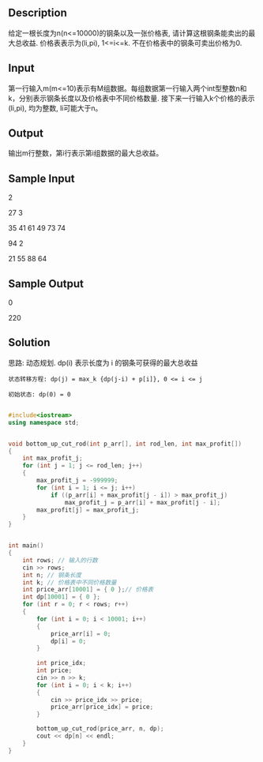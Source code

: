 ## Description
给定一根长度为n(n<=10000)的钢条以及一张价格表, 请计算这根钢条能卖出的最大总收益. 价格表表示为(li,pi), 1<=i<=k. 不在价格表中的钢条可卖出价格为0.

## Input
第一行输入m(m<=10)表示有M组数据。每组数据第一行输入两个int型整数n和k，分别表示钢条长度以及价格表中不同价格数量. 接下来一行输入k个价格的表示(li,pi), 均为整数, li可能大于n。

## Output
输出m行整数，第i行表示第i组数据的最大总收益。

## Sample Input
2

27 3

35 41 61 49 73 74

94 2

21 55 88 64 

## Sample Output
0

220

## Solution
思路: 动态规划. dp(i) 表示长度为 i 的钢条可获得的最大总收益
```
状态转移方程: dp(j) = max_k {dp(j-i) + p[i]}, 0 <= i <= j

初始状态: dp(0) = 0
```

```C++

#include<iostream>
using namespace std;


void bottom_up_cut_rod(int p_arr[], int rod_len, int max_profit[])
{
    int max_profit_j;
    for (int j = 1; j <= rod_len; j++)
    {
        max_profit_j = -999999;
        for (int i = 1; i <= j; i++)
            if ((p_arr[i] + max_profit[j - i]) > max_profit_j)
                max_profit_j = p_arr[i] + max_profit[j - i];
        max_profit[j] = max_profit_j;
    }
}


int main()
{
    int rows; // 输入的行数
    cin >> rows;
    int n; // 钢条长度
    int k; // 价格表中不同价格数量
    int price_arr[10001] = { 0 };// 价格表
    int dp[10001] = { 0 };
    for (int r = 0; r < rows; r++)
    {   
        for (int i = 0; i < 10001; i++)
        {
            price_arr[i] = 0;
            dp[i] = 0;
        }
            
        int price_idx;
        int price;
        cin >> n >> k;
        for (int i = 0; i < k; i++)
        {
            cin >> price_idx >> price;
            price_arr[price_idx] = price;
        }

        bottom_up_cut_rod(price_arr, n, dp);
        cout << dp[n] << endl;
    }
}
```
